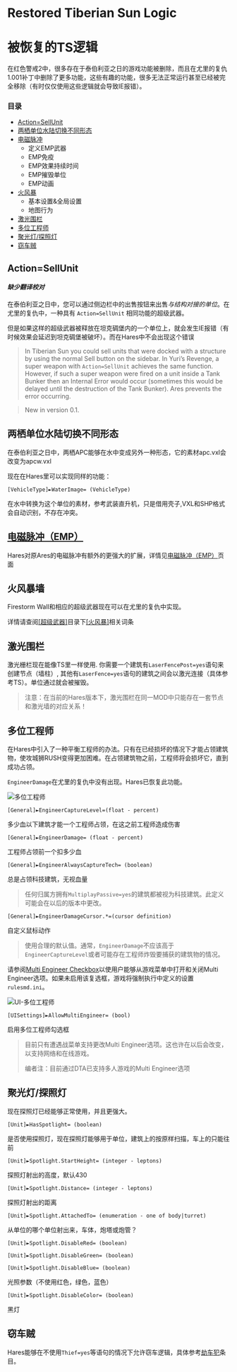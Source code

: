 Restored Tiberian Sun Logic 
===========================
被恢复的TS逻辑
====================================

在红色警戒2中，很多存在于泰伯利亚之日的游戏功能被删除，而且在尤里的复仇1.001补丁中删除了更多功能，这些有趣的功能，很多无法正常运行甚至已经被完全移除（有时仅仅使用这些逻辑就会导致IE报错）。

### 目录

- [Action=SellUnit](#Action=SellUni)
- [两栖单位水陆切换不同形态](#两栖单位水陆切换不同形态)
- [电磁脉冲](#电磁脉冲（EMP）)
   - 定义EMP武器
   - EMP免疫
   - EMP效果持续时间
   - EMP摧毁单位
   - EMP动画
- [火风暴](#火风暴)
   - 基本设置&全局设置
   - 地图行为
- [激光围栏](#激光围栏)
- [多位工程师](#多位工程师)
- [聚光灯/探照灯](#聚光灯/探照灯])
- [窃车贼](#窃车贼)

Action=SellUnit
---------------
<div id="Action=SellUnit"></div>

#### *缺少翻译校对*

在泰伯利亚之日中，您可以通过侧边栏中的出售按钮来出售*与结构对接的单位*。在尤里的复仇中，一种具有 `Action=SellUnit` 相同功能的超级武器。

但是如果这样的超级武器被释放在坦克碉堡内的一个单位上，就会发生IE报错（有时候效果会延迟到坦克碉堡被破坏）。而在Hares中不会出现这个错误

>In Tiberian Sun you could sell units that were docked with a structure by using the normal Sell button on the sidebar. In Yuri’s Revenge, a super weapon with `Action=SellUnit` achieves the same function. However, if such a super weapon were fired on a unit inside a Tank Bunker then an Internal Error would occur (sometimes this would be delayed until the destruction of the Tank Bunker). Ares prevents the error occurring.

>New in version 0.1.

两栖单位水陆切换不同形态
---------------------
<div id="两栖单位水陆切换不同形态"></div>

在泰伯利亚之日中，两栖APC能够在水中变成另外一种形态，它的素材apc.vxl会改变为apcw.vxl

现在在Hares里可以实现同样的功能：

    [VehicleType]►WaterImage= (VehicleType)

在水中转换为这个单位的素材，参考武装直升机，只是借用壳子,VXL和SHP格式会自动识别，不存在冲突。

[电磁脉冲（EMP）](http://www.baidu.com)
-------
<div id="电磁脉冲（EMP）"></div>

Hares对原Ares的电磁脉冲有额外的更强大的扩展，详情见[电磁脉冲（EMP）](http://www.baidu.com)页面

火风暴墙
-------
<div id="火风暴墙"></div>

Firestorm Wall和相应的超级武器现在可以在尤里的复仇中实现。

详情请查阅[[超级武器]](http://www.baidu.com "超级武器")目录下[[火风暴]](http://www.baidu.com "火风暴")相关词条

激光围栏
-------
<div id="激光围栏"></div>

激光栅栏现在能像TS里一样使用. 你需要一个建筑有`LaserFencePost=yes`语句来创建节点（墙柱）, 其他有`LaserFence=yes`语句的建筑之间会以激光连接（具体参考TS）。单位通过就会被摧毁。

> 注意：在当前的Hares版本下，激光围栏在同一MOD中只能存在一套节点和激光墙的对应关系！

多位工程师
-----------
<div id="多位工程师"></div>

在Hares中引入了一种平衡工程师的办法。只有在已经损坏的情况下才能占领建筑物，使攻城狮RUSH变得更加困难。在占领建筑物之前，工程师将会损坏它，直到成功占领。

`EngineerDamage`在尤里的复仇中没有出现。Hares已恢复此功能。

![多位工程师](https://i.imgur.com/Yd1cFFn.png)

    [General]►EngineerCaptureLevel=(float - percent)

多少血以下建筑才能一个工程师占领，在这之前工程师造成伤害

    [General]►EngineerDamage= (float - percent)

工程师占领前一个扣多少血

    [General]►EngineerAlwaysCaptureTech= (boolean)

总是占领科技建筑，无视血量

> 任何归属方拥有`MultiplayPassive=yes`的建筑都被视为科技建筑。此定义可能会在以后的版本中更改。

    [General]►EngineerDamageCursor.*=(cursor definition)

自定义鼠标动作

> 使用合理的默认值。通常，`EngineerDamage`不应该高于`EngineerCaptureLevel`或者可能存在工程师炸毁要捕获的建筑物的情况。

请参阅[Multi Engineer Checkbox](http://www.baidu.com)以使用户能够从游戏菜单中打开和关闭Multi Engineer选项。如果未启用该复选框，游戏将强制执行中定义的设置`rulesmd.ini`。

![UI-多位工程师](https://i.imgur.com/J748yBE.png)

    [UISettings]►AllowMultiEngineer= (bool) 

启用多位工程师勾选框

> 目前只有遭遇战菜单支持更改Multi Engineer选项。这也许在以后会改变，以支持网络和在线游戏。
> 
> 编者注：目前通过DTA已支持多人游戏的Multi Engineer选项

聚光灯/探照灯
-----------
<div id="聚光灯/探照灯"></div>

现在探照灯已经能够正常使用，并且更强大。

    [Unit]►HasSpotlight= (boolean)

是否使用探照灯，现在探照灯能够用于单位，建筑上的按原样扫描，车上的只能往前

    [Unit]►Spotlight.StartHeight= (integer - leptons)

探照灯射出的高度，默认430

    [Unit]►Spotlight.Distance= (integer - leptons)

探照灯射出的距离

    [Unit]►Spotlight.AttachedTo= (enumeration - one of body|turret)

从单位的哪个单位射出来，车体，炮塔或炮管？

    [Unit]►Spotlight.DisableRed= (boolean)

    [Unit]►Spotlight.DisableGreen= (boolean)

    [Unit]►Spotlight.DisableBlue= (boolean)

光照参数（不使用红色，绿色，蓝色）

    [Unit]►Spotlight.DisableColor= (boolean)

黑灯

窃车贼
------
<div id="窃车贼"></div>

Hares能够在不使用`Thief=yes`等语句的情况下允许窃车逻辑，具体参考[劫车犯](http://www.baidu.com)条目。
